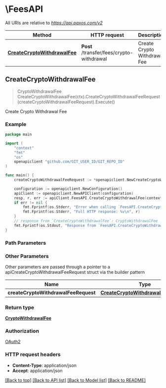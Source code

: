 # \FeesAPI

All URIs are relative to *https://api.paxos.com/v2*

Method | HTTP request | Description
------------- | ------------- | -------------
[**CreateCryptoWithdrawalFee**](FeesAPI.md#CreateCryptoWithdrawalFee) | **Post** /transfer/fees/crypto-withdrawal | Create Crypto Withdrawal Fee



## CreateCryptoWithdrawalFee

> CryptoWithdrawalFee CreateCryptoWithdrawalFee(ctx).CreateCryptoWithdrawalFeeRequest(createCryptoWithdrawalFeeRequest).Execute()

Create Crypto Withdrawal Fee



### Example

```go
package main

import (
	"context"
	"fmt"
	"os"
	openapiclient "github.com/GIT_USER_ID/GIT_REPO_ID"
)

func main() {
	createCryptoWithdrawalFeeRequest := *openapiclient.NewCreateCryptoWithdrawalFeeRequest("Asset_example", "DestinationAddress_example", openapiclient.CryptoNetwork("BITCOIN")) // CreateCryptoWithdrawalFeeRequest | 

	configuration := openapiclient.NewConfiguration()
	apiClient := openapiclient.NewAPIClient(configuration)
	resp, r, err := apiClient.FeesAPI.CreateCryptoWithdrawalFee(context.Background()).CreateCryptoWithdrawalFeeRequest(createCryptoWithdrawalFeeRequest).Execute()
	if err != nil {
		fmt.Fprintf(os.Stderr, "Error when calling `FeesAPI.CreateCryptoWithdrawalFee``: %v\n", err)
		fmt.Fprintf(os.Stderr, "Full HTTP response: %v\n", r)
	}
	// response from `CreateCryptoWithdrawalFee`: CryptoWithdrawalFee
	fmt.Fprintf(os.Stdout, "Response from `FeesAPI.CreateCryptoWithdrawalFee`: %v\n", resp)
}
```

### Path Parameters



### Other Parameters

Other parameters are passed through a pointer to a apiCreateCryptoWithdrawalFeeRequest struct via the builder pattern


Name | Type | Description  | Notes
------------- | ------------- | ------------- | -------------
 **createCryptoWithdrawalFeeRequest** | [**CreateCryptoWithdrawalFeeRequest**](CreateCryptoWithdrawalFeeRequest.md) |  | 

### Return type

[**CryptoWithdrawalFee**](CryptoWithdrawalFee.md)

### Authorization

[OAuth2](../README.md#OAuth2)

### HTTP request headers

- **Content-Type**: application/json
- **Accept**: application/json

[[Back to top]](#) [[Back to API list]](../README.md#documentation-for-api-endpoints)
[[Back to Model list]](../README.md#documentation-for-models)
[[Back to README]](../README.md)

